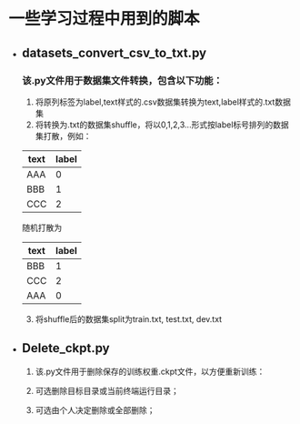 # 一些学习过程中用到的脚本

* ## datasets_convert_csv_to_txt.py
    ### 该.py文件用于数据集文件转换，包含以下功能：
    1. 将原列标签为label,text样式的.csv数据集转换为text,label样式的.txt数据集
    2. 将转换为.txt的数据集shuffle，将以0,1,2,3...形式按label标号排列的数据集打散，例如：

    |  text   | label  |
    |  ----  | ----  |
    | AAA  | 0 |
    | BBB  | 1 |
    | CCC  | 2 |  

    随机打散为

    |  text   | label  |
    |  ----  | ----  |
    | BBB  | 1 |
    | CCC  | 2 |
    | AAA  | 0 |  

    3. 将shuffle后的数据集split为train.txt, test.txt, dev.txt

* ## Delete_ckpt.py
    1. 该.py文件用于删除保存的训练权重.ckpt文件，以方便重新训练：

    2. 可选删除目标目录或当前终端运行目录；

    3. 可选由个人决定删除或全部删除；
